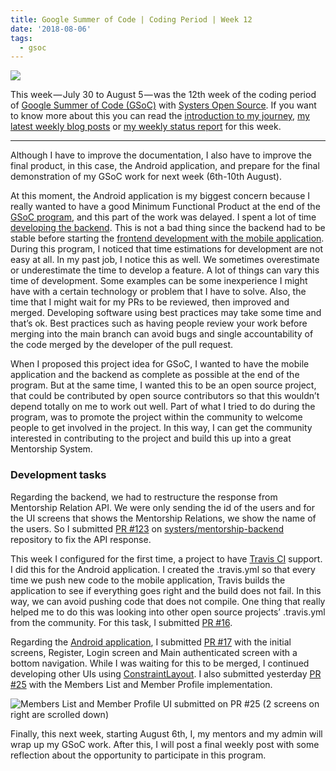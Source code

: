 ```yaml
---
title: Google Summer of Code | Coding Period | Week 12
date: '2018-08-06'
tags:
  - gsoc
---
```


![](/images/gsoc-week-12-cover.png)

This week — July 30 to August 5 — was the 12th week of the coding period of [Google Summer of Code (GSoC)](https://summerofcode.withgoogle.com/) with [Systers Open Source](https://github.com/systers). If you want to know more about this you can read the [introduction to my journey](https://medium.com/isabel-costa-gsoc/intro-to-google-summer-of-code-with-systers-open-source-dbdaa92bd189), [my latest weekly blog posts](https://medium.com/isabel-costa-gsoc) or [my weekly status report](https://github.com/systers/mentorship-backend/wiki/GSoC-2018-Isabel-Costa#weekly-status-report-for-week-12) for this week.

---

Although I have to improve the documentation, I also have to improve the final product, in this case, the Android application, and prepare for the final demonstration of my GSoC work for next week (6th-10th August).

At this moment, the Android application is my biggest concern because I really wanted to have a good Minimum Functional Product at the end of the [GSoC program](https://summerofcode.withgoogle.com/), and this part of the work was delayed. I spent a lot of time [developing the backend](https://github.com/systers/mentorship-backend). This is not a bad thing since the backend had to be stable before starting the [frontend development with the mobile application](https://github.com/systers/mentorship-android). During this program, I noticed that time estimations for development are not easy at all. In my past job, I notice this as well. We sometimes overestimate or underestimate the time to develop a feature. A lot of things can vary this time of development. Some examples can be some inexperience I might have with a certain technology or problem that I have to solve. Also, the time that I might wait for my PRs to be reviewed, then improved and merged. Developing software using best practices may take some time and that’s ok. Best practices such as having people review your work before merging into the main branch can avoid bugs and single accountability of the code merged by the developer of the pull request.

When I proposed this project idea for GSoC, I wanted to have the mobile application and the backend as complete as possible at the end of the program. But at the same time, I wanted this to be an open source project, that could be contributed by open source contributors so that this wouldn’t depend totally on me to work out well. Part of what I tried to do during the program, was to promote the project within the community to welcome people to get involved in the project. In this way, I can get the community interested in contributing to the project and build this up into a great Mentorship System.

### Development tasks

Regarding the backend, we had to restructure the response from Mentorship Relation API. We were only sending the id of the users and for the UI screens that shows the Mentorship Relations, we show the name of the users. So I submitted [PR #123](https://github.com/systers/mentorship-backend/pull/123) on [systers/mentorship-backend](https://github.com/systers/mentorship-backend) repository to fix the API response.

This week I configured for the first time, a project to have [Travis CI](https://travis-ci.org/) support. I did this for the Android application. I created the .travis.yml so that every time we push new code to the mobile application, Travis builds the application to see if everything goes right and the build does not fail. In this way, we can avoid pushing code that does not compile. One thing that really helped me to do this was looking into other open source projects’ .travis.yml from the community. For this task, I submitted [PR #16](https://github.com/systers/mentorship-android/pull/16).

Regarding the [Android application](https://github.com/systers/mentorship-android), I submitted [PR #17](https://github.com/systers/mentorship-android/pull/17) with the initial screens, Register, Login screen and Main authenticated screen with a bottom navigation. While I was waiting for this to be merged, I continued developing other UIs using [ConstraintLayout](https://developer.android.com/reference/android/support/constraint/ConstraintLayout). I also submitted yesterday [PR #25](https://github.com/systers/mentorship-android/pull/25) with the Members List and Member Profile implementation.

![Members List and Member Profile UI submitted on PR #25 (2 screens on right are scrolled down)](/images/gsoc-week-12-members-list.png)

Finally, this next week, starting August 6th, I, my mentors and my admin will wrap up my GSoC work. After this, I will post a final weekly post with some reflection about the opportunity to participate in this program.
